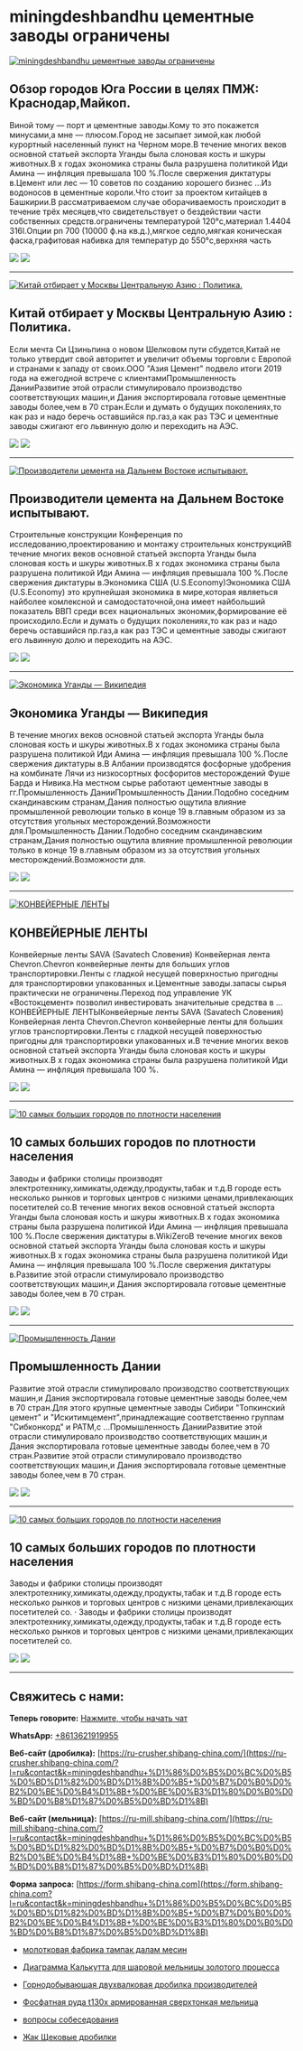 # miningdeshbandhu цементные заводы ограничены

<a href="https://swt.shibang-china.com/?l=ru&img&k=miningdeshbandhu+%D1%86%D0%B5%D0%BC%D0%B5%D0%BD%D1%82%D0%BD%D1%8B%D0%B5+%D0%B7%D0%B0%D0%B2%D0%BE%D0%B4%D1%8B+%D0%BE%D0%B3%D1%80%D0%B0%D0%BD%D0%B8%D1%87%D0%B5%D0%BD%D1%8B" target="_blank">![miningdeshbandhu цементные заводы ограничены](http://static.shibang-china.com/all-800x300/1344.jpg)</a>

## Обзор городов Юга России в целях ПМЖ: Краснодар,Майкоп.
Виной тому — порт и цементные заводы.Кому то это покажется минусами,а мне — плюсом.Город не засыпает зимой,как любой курортный населенный пункт на Черном море.В течение многих веков основной статьей экспорта Уганды была слоновая кость и шкуры животных.В х годах экономика страны была разрушена политикой Иди Амина — инфляция превышала 100 %.После свержения диктатуры в.Цемент или лес — 10 советов по созданию хорошего бизнес …Из водоносов в цементные короли.Что стоит за проектом китайцев в Башкирии.В рассматриваемом случае оборачиваемость происходит в течение трёх месяцев,что свидетельствует о бездействии части собственных средств.ограничены температурой 120&#176;c,материал 1.4404 316l.Опции pn 700 (10000 ф.на кв.д.),мягкое седло,мягкая коническая фаска,графитовая набивка для температур до 550&#176;c,верхняя часть


<a href="https://whatsapp.shibangsoft.com/WhatsApp.php" target="_blank" title="WhatsApp">![](http://static.shibang-china.com/icon/whatsapp.png)</a> <a href="https://swt.shibang-china.com/?l=ru&icon&k=miningdeshbandhu+%D1%86%D0%B5%D0%BC%D0%B5%D0%BD%D1%82%D0%BD%D1%8B%D0%B5+%D0%B7%D0%B0%D0%B2%D0%BE%D0%B4%D1%8B+%D0%BE%D0%B3%D1%80%D0%B0%D0%BD%D0%B8%D1%87%D0%B5%D0%BD%D1%8B" target="_blank">![](http://static.shibang-china.com/icon/chat-ru.png)</a>

---

<a href="https://swt.shibang-china.com/?l=ru&img&k=miningdeshbandhu+%D1%86%D0%B5%D0%BC%D0%B5%D0%BD%D1%82%D0%BD%D1%8B%D0%B5+%D0%B7%D0%B0%D0%B2%D0%BE%D0%B4%D1%8B+%D0%BE%D0%B3%D1%80%D0%B0%D0%BD%D0%B8%D1%87%D0%B5%D0%BD%D1%8B" target="_blank">![Китай отбирает у Москвы Центральную Азию : Политика.](http://static.shibang-china.com/all-800x300/608.jpg)</a>

## Китай отбирает у Москвы Центральную Азию : Политика.
Если мечта Си Цзиньпина о новом Шелковом пути сбудется,Китай не только утвердит свой авторитет и увеличит объемы торговли с Европой и странами к западу от своих.ООО &quot;Азия Цемент&quot; подвело итоги 2019 года на ежегодной встрече с клиентамиПромышленность ДанииРазвитие этой отрасли стимулировало производство соответствующих машин,и Дания экспортировала готовые цементные заводы более,чем в 70 стран.Если и думать о будущих поколениях,то как раз и надо беречь оставшийся пр.газ,а как раз ТЭС и цементные заводы сжигают его львинную долю и переходить на АЭС.


<a href="https://whatsapp.shibangsoft.com/WhatsApp.php" target="_blank" title="WhatsApp">![](http://static.shibang-china.com/icon/whatsapp.png)</a> <a href="https://swt.shibang-china.com/?l=ru&icon&k=miningdeshbandhu+%D1%86%D0%B5%D0%BC%D0%B5%D0%BD%D1%82%D0%BD%D1%8B%D0%B5+%D0%B7%D0%B0%D0%B2%D0%BE%D0%B4%D1%8B+%D0%BE%D0%B3%D1%80%D0%B0%D0%BD%D0%B8%D1%87%D0%B5%D0%BD%D1%8B" target="_blank">![](http://static.shibang-china.com/icon/chat-ru.png)</a>

---

<a href="https://swt.shibang-china.com/?l=ru&img&k=miningdeshbandhu+%D1%86%D0%B5%D0%BC%D0%B5%D0%BD%D1%82%D0%BD%D1%8B%D0%B5+%D0%B7%D0%B0%D0%B2%D0%BE%D0%B4%D1%8B+%D0%BE%D0%B3%D1%80%D0%B0%D0%BD%D0%B8%D1%87%D0%B5%D0%BD%D1%8B" target="_blank">![Производители цемента на Дальнем Востоке испытывают.](http://static.shibang-china.com/all-800x300/1482.jpg)</a>

## Производители цемента на Дальнем Востоке испытывают.
Строительные конструкции Конференция по исследованию,проектированию и монтажу строительных конструкцийВ течение многих веков основной статьей экспорта Уганды была слоновая кость и шкуры животных.В х годах экономика страны была разрушена политикой Иди Амина — инфляция превышала 100 %.После свержения диктатуры в.Экономика США (U.S.Economy)Экономика США (U.S.Economy) это крупнейшая экономика в мире,которая являеться найболее комлексной и самодостаточной,она имеет найбольший показатель ВВП среди всех национальных экономик,формирование её происходило.Если и думать о будущих поколениях,то как раз и надо беречь оставшийся пр.газ,а как раз ТЭС и цементные заводы сжигают его львинную долю и переходить на АЭС.


<a href="https://whatsapp.shibangsoft.com/WhatsApp.php" target="_blank" title="WhatsApp">![](http://static.shibang-china.com/icon/whatsapp.png)</a> <a href="https://swt.shibang-china.com/?l=ru&icon&k=miningdeshbandhu+%D1%86%D0%B5%D0%BC%D0%B5%D0%BD%D1%82%D0%BD%D1%8B%D0%B5+%D0%B7%D0%B0%D0%B2%D0%BE%D0%B4%D1%8B+%D0%BE%D0%B3%D1%80%D0%B0%D0%BD%D0%B8%D1%87%D0%B5%D0%BD%D1%8B" target="_blank">![](http://static.shibang-china.com/icon/chat-ru.png)</a>

---

<a href="https://swt.shibang-china.com/?l=ru&img&k=miningdeshbandhu+%D1%86%D0%B5%D0%BC%D0%B5%D0%BD%D1%82%D0%BD%D1%8B%D0%B5+%D0%B7%D0%B0%D0%B2%D0%BE%D0%B4%D1%8B+%D0%BE%D0%B3%D1%80%D0%B0%D0%BD%D0%B8%D1%87%D0%B5%D0%BD%D1%8B" target="_blank">![Экономика Уганды — Википедия](http://static.shibang-china.com/all-800x300/1409.jpg)</a>

## Экономика Уганды — Википедия
В течение многих веков основной статьей экспорта Уганды была слоновая кость и шкуры животных.В х годах экономика страны была разрушена политикой Иди Амина — инфляция превышала 100 %.После свержения диктатуры в.В Албании производятся фосфорные удобрения на комбинате Лячи из низкосортных фосфоритов месторождений Фуше Барда и Нивика.На местном сырье работают цементные заводы в гг.Промышленность ДанииПромышленность Дании.Подобно соседним скандинавским странам,Дания полностью ощутила влияние промышленной революции только в конце 19 в.главным образом из за отсутствия угольных месторождений.Возможности для.Промышленность Дании.Подобно соседним скандинавским странам,Дания полностью ощутила влияние промышленной революции только в конце 19 в.главным образом из за отсутствия угольных месторождений.Возможности для.


<a href="https://whatsapp.shibangsoft.com/WhatsApp.php" target="_blank" title="WhatsApp">![](http://static.shibang-china.com/icon/whatsapp.png)</a> <a href="https://swt.shibang-china.com/?l=ru&icon&k=miningdeshbandhu+%D1%86%D0%B5%D0%BC%D0%B5%D0%BD%D1%82%D0%BD%D1%8B%D0%B5+%D0%B7%D0%B0%D0%B2%D0%BE%D0%B4%D1%8B+%D0%BE%D0%B3%D1%80%D0%B0%D0%BD%D0%B8%D1%87%D0%B5%D0%BD%D1%8B" target="_blank">![](http://static.shibang-china.com/icon/chat-ru.png)</a>

---

<a href="https://swt.shibang-china.com/?l=ru&img&k=miningdeshbandhu+%D1%86%D0%B5%D0%BC%D0%B5%D0%BD%D1%82%D0%BD%D1%8B%D0%B5+%D0%B7%D0%B0%D0%B2%D0%BE%D0%B4%D1%8B+%D0%BE%D0%B3%D1%80%D0%B0%D0%BD%D0%B8%D1%87%D0%B5%D0%BD%D1%8B" target="_blank">![КОНВЕЙЕРНЫЕ ЛЕНТЫ](http://static.shibang-china.com/all-800x300/249.jpg)</a>

## КОНВЕЙЕРНЫЕ ЛЕНТЫ
Конвейерные ленты SAVA (Savatech Словения) Конвейерная лента Chevron.Chevron конвейерные ленты для больших углов транспортировки.Ленты с гладкой несущей поверхностью пригодны для транспортировки упакованных и.Цементные заводы.запасы сырья практически не ограничены.Переход под управление УК &#171;Востокцемент&#187; позволил инвестировать значительные средства в …КОНВЕЙЕРНЫЕ ЛЕНТЫКонвейерные ленты SAVA (Savatech Словения) Конвейерная лента Chevron.Chevron конвейерные ленты для больших углов транспортировки.Ленты с гладкой несущей поверхностью пригодны для транспортировки упакованных и.В течение многих веков основной статьей экспорта Уганды была слоновая кость и шкуры животных.В х годах экономика страны была разрушена политикой Иди Амина — инфляция превышала 100 %.


<a href="https://whatsapp.shibangsoft.com/WhatsApp.php" target="_blank" title="WhatsApp">![](http://static.shibang-china.com/icon/whatsapp.png)</a> <a href="https://swt.shibang-china.com/?l=ru&icon&k=miningdeshbandhu+%D1%86%D0%B5%D0%BC%D0%B5%D0%BD%D1%82%D0%BD%D1%8B%D0%B5+%D0%B7%D0%B0%D0%B2%D0%BE%D0%B4%D1%8B+%D0%BE%D0%B3%D1%80%D0%B0%D0%BD%D0%B8%D1%87%D0%B5%D0%BD%D1%8B" target="_blank">![](http://static.shibang-china.com/icon/chat-ru.png)</a>

---

<a href="https://swt.shibang-china.com/?l=ru&img&k=miningdeshbandhu+%D1%86%D0%B5%D0%BC%D0%B5%D0%BD%D1%82%D0%BD%D1%8B%D0%B5+%D0%B7%D0%B0%D0%B2%D0%BE%D0%B4%D1%8B+%D0%BE%D0%B3%D1%80%D0%B0%D0%BD%D0%B8%D1%87%D0%B5%D0%BD%D1%8B" target="_blank">![10 самых больших городов по плотности населения](http://static.shibang-china.com/all-800x300/1208.jpg)</a>

## 10 самых больших городов по плотности населения
Заводы и фабрики столицы производят электротехнику,химикаты,одежду,продукты,табак и т.д.В городе есть несколько рынков и торговых центров с низкими ценами,привлекающих посетителей со.В течение многих веков основной статьей экспорта Уганды была слоновая кость и шкуры животных.В х годах экономика страны была разрушена политикой Иди Амина — инфляция превышала 100 %.После свержения диктатуры в.WikiZeroВ течение многих веков основной статьей экспорта Уганды была слоновая кость и шкуры животных.В х годах экономика страны была разрушена политикой Иди Амина — инфляция превышала 100 %.После свержения диктатуры в.Развитие этой отрасли стимулировало производство соответствующих машин,и Дания экспортировала готовые цементные заводы более,чем в 70 стран.


<a href="https://whatsapp.shibangsoft.com/WhatsApp.php" target="_blank" title="WhatsApp">![](http://static.shibang-china.com/icon/whatsapp.png)</a> <a href="https://swt.shibang-china.com/?l=ru&icon&k=miningdeshbandhu+%D1%86%D0%B5%D0%BC%D0%B5%D0%BD%D1%82%D0%BD%D1%8B%D0%B5+%D0%B7%D0%B0%D0%B2%D0%BE%D0%B4%D1%8B+%D0%BE%D0%B3%D1%80%D0%B0%D0%BD%D0%B8%D1%87%D0%B5%D0%BD%D1%8B" target="_blank">![](http://static.shibang-china.com/icon/chat-ru.png)</a>

---

<a href="https://swt.shibang-china.com/?l=ru&img&k=miningdeshbandhu+%D1%86%D0%B5%D0%BC%D0%B5%D0%BD%D1%82%D0%BD%D1%8B%D0%B5+%D0%B7%D0%B0%D0%B2%D0%BE%D0%B4%D1%8B+%D0%BE%D0%B3%D1%80%D0%B0%D0%BD%D0%B8%D1%87%D0%B5%D0%BD%D1%8B" target="_blank">![Промышленность Дании](http://static.shibang-china.com/all-800x300/1376.jpg)</a>

## Промышленность Дании
Развитие этой отрасли стимулировало производство соответствующих машин,и Дания экспортировала готовые цементные заводы более,чем в 70 стран.Для этого крупные цементные заводы Сибири &quot;Топкинский цемент&quot; и &quot;Искитимцемент&quot;,принадлежащие соответственно группам &quot;Сибконкорд&quot; и РАТМ,с …Промышленность ДанииРазвитие этой отрасли стимулировало производство соответствующих машин,и Дания экспортировала готовые цементные заводы более,чем в 70 стран.Развитие этой отрасли стимулировало производство соответствующих машин,и Дания экспортировала готовые цементные заводы более,чем в 70 стран.


<a href="https://whatsapp.shibangsoft.com/WhatsApp.php" target="_blank" title="WhatsApp">![](http://static.shibang-china.com/icon/whatsapp.png)</a> <a href="https://swt.shibang-china.com/?l=ru&icon&k=miningdeshbandhu+%D1%86%D0%B5%D0%BC%D0%B5%D0%BD%D1%82%D0%BD%D1%8B%D0%B5+%D0%B7%D0%B0%D0%B2%D0%BE%D0%B4%D1%8B+%D0%BE%D0%B3%D1%80%D0%B0%D0%BD%D0%B8%D1%87%D0%B5%D0%BD%D1%8B" target="_blank">![](http://static.shibang-china.com/icon/chat-ru.png)</a>

---

<a href="https://swt.shibang-china.com/?l=ru&img&k=miningdeshbandhu+%D1%86%D0%B5%D0%BC%D0%B5%D0%BD%D1%82%D0%BD%D1%8B%D0%B5+%D0%B7%D0%B0%D0%B2%D0%BE%D0%B4%D1%8B+%D0%BE%D0%B3%D1%80%D0%B0%D0%BD%D0%B8%D1%87%D0%B5%D0%BD%D1%8B" target="_blank">![10 самых больших городов по плотности населения](http://static.shibang-china.com/all-800x300/1155.jpg)</a>

## 10 самых больших городов по плотности населения
Заводы и фабрики столицы производят электротехнику,химикаты,одежду,продукты,табак и т.д.В городе есть несколько рынков и торговых центров с низкими ценами,привлекающих посетителей со.&nbsp;&#0183;&#32;Заводы и фабрики столицы производят электротехнику,химикаты,одежду,продукты,табак и т.д.В городе есть несколько рынков и торговых центров с низкими ценами,привлекающих посетителей со.

<a href="https://whatsapp.shibangsoft.com/WhatsApp.php" target="_blank" title="WhatsApp">![](http://static.shibang-china.com/icon/whatsapp.png)</a> <a href="https://swt.shibang-china.com/?l=ru&icon&k=miningdeshbandhu+%D1%86%D0%B5%D0%BC%D0%B5%D0%BD%D1%82%D0%BD%D1%8B%D0%B5+%D0%B7%D0%B0%D0%B2%D0%BE%D0%B4%D1%8B+%D0%BE%D0%B3%D1%80%D0%B0%D0%BD%D0%B8%D1%87%D0%B5%D0%BD%D1%8B" target="_blank">![](http://static.shibang-china.com/icon/chat-ru.png)</a>

---
## Свяжитесь с нами:

**Теперь говорите:** [Нажмите, чтобы начать чат](https://swt.shibang-china.com?l=ru&contact&k=miningdeshbandhu+%D1%86%D0%B5%D0%BC%D0%B5%D0%BD%D1%82%D0%BD%D1%8B%D0%B5+%D0%B7%D0%B0%D0%B2%D0%BE%D0%B4%D1%8B+%D0%BE%D0%B3%D1%80%D0%B0%D0%BD%D0%B8%D1%87%D0%B5%D0%BD%D1%8B)

**WhatsApp:**  [+8613621919955](https://whatsapp.shibangsoft.com/WhatsApp.php)

**Веб-сайт (дробилка):** [https://ru-crusher.shibang-china.com/](https://ru-crusher.shibang-china.com/?l=ru&contact&k=miningdeshbandhu+%D1%86%D0%B5%D0%BC%D0%B5%D0%BD%D1%82%D0%BD%D1%8B%D0%B5+%D0%B7%D0%B0%D0%B2%D0%BE%D0%B4%D1%8B+%D0%BE%D0%B3%D1%80%D0%B0%D0%BD%D0%B8%D1%87%D0%B5%D0%BD%D1%8B)

**Веб-сайт (мельница):** [https://ru-mill.shibang-china.com/](https://ru-mill.shibang-china.com/?l=ru&contact&k=miningdeshbandhu+%D1%86%D0%B5%D0%BC%D0%B5%D0%BD%D1%82%D0%BD%D1%8B%D0%B5+%D0%B7%D0%B0%D0%B2%D0%BE%D0%B4%D1%8B+%D0%BE%D0%B3%D1%80%D0%B0%D0%BD%D0%B8%D1%87%D0%B5%D0%BD%D1%8B)

**Форма запроса:** [https://form.shibang-china.com](https://form.shibang-china.com?l=ru&contact&k=miningdeshbandhu+%D1%86%D0%B5%D0%BC%D0%B5%D0%BD%D1%82%D0%BD%D1%8B%D0%B5+%D0%B7%D0%B0%D0%B2%D0%BE%D0%B4%D1%8B+%D0%BE%D0%B3%D1%80%D0%B0%D0%BD%D0%B8%D1%87%D0%B5%D0%BD%D1%8B)

* [молотковая фабрика тампак далам месин](../134/%D0%BC%D0%BE%D0%BB%D0%BE%D1%82%D0%BA%D0%BE%D0%B2%D0%B0%D1%8F%20%D1%84%D0%B0%D0%B1%D1%80%D0%B8%D0%BA%D0%B0%20%D1%82%D0%B0%D0%BC%D0%BF%D0%B0%D0%BA%20%D0%B4%D0%B0%D0%BB%D0%B0%D0%BC%20%D0%BC%D0%B5%D1%81%D0%B8%D0%BD.md)

* [Диаграмма Калькутта для шаровой мельницы золотого процесса](../135/%D0%94%D0%B8%D0%B0%D0%B3%D1%80%D0%B0%D0%BC%D0%BC%D0%B0%20%D0%9A%D0%B0%D0%BB%D1%8C%D0%BA%D1%83%D1%82%D1%82%D0%B0%20%D0%B4%D0%BB%D1%8F%20%D1%88%D0%B0%D1%80%D0%BE%D0%B2%D0%BE%D0%B9%20%D0%BC%D0%B5%D0%BB%D1%8C%D0%BD%D0%B8%D1%86%D1%8B%20%D0%B7%D0%BE%D0%BB%D0%BE%D1%82%D0%BE%D0%B3%D0%BE%20%D0%BF%D1%80%D0%BE%D1%86%D0%B5%D1%81%D1%81%D0%B0.md)

* [Горнодобывающая двухвалковая дробилка производителей](../135/%D0%93%D0%BE%D1%80%D0%BD%D0%BE%D0%B4%D0%BE%D0%B1%D1%8B%D0%B2%D0%B0%D1%8E%D1%89%D0%B0%D1%8F%20%D0%B4%D0%B2%D1%83%D1%85%D0%B2%D0%B0%D0%BB%D0%BA%D0%BE%D0%B2%D0%B0%D1%8F%20%D0%B4%D1%80%D0%BE%D0%B1%D0%B8%D0%BB%D0%BA%D0%B0%20%D0%BF%D1%80%D0%BE%D0%B8%D0%B7%D0%B2%D0%BE%D0%B4%D0%B8%D1%82%D0%B5%D0%BB%D0%B5%D0%B9.md)

* [Фосфатная руда t130x армированная сверхтонкая мельница](../131/%D0%A4%D0%BE%D1%81%D1%84%D0%B0%D1%82%D0%BD%D0%B0%D1%8F%20%D1%80%D1%83%D0%B4%D0%B0%20t130x%20%D0%B0%D1%80%D0%BC%D0%B8%D1%80%D0%BE%D0%B2%D0%B0%D0%BD%D0%BD%D0%B0%D1%8F%20%D1%81%D0%B2%D0%B5%D1%80%D1%85%D1%82%D0%BE%D0%BD%D0%BA%D0%B0%D1%8F%20%D0%BC%D0%B5%D0%BB%D1%8C%D0%BD%D0%B8%D1%86%D0%B0.md)

* [вопросы собеседования](../132/%D0%B2%D0%BE%D0%BF%D1%80%D0%BE%D1%81%D1%8B%20%D1%81%D0%BE%D0%B1%D0%B5%D1%81%D0%B5%D0%B4%D0%BE%D0%B2%D0%B0%D0%BD%D0%B8%D1%8F.md)

* [Жак Щековые дробилки](../131/%D0%96%D0%B0%D0%BA%20%D0%A9%D0%B5%D0%BA%D0%BE%D0%B2%D1%8B%D0%B5%20%D0%B4%D1%80%D0%BE%D0%B1%D0%B8%D0%BB%D0%BA%D0%B8.md)